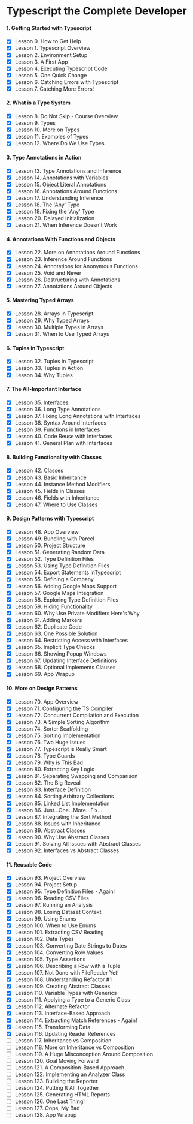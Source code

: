 # Typescript the Complete Developer

#### 1. Getting Started with Typescript

- [x] Lesson 0. How to Get Help
- [x] Lesson 1. Typescript Overview
- [x] Lesson 2. Environment Setup
- [x] Lesson 3. A First App
- [x] Lesson 4. Executing Typescript Code
- [x] Lesson 5. One Quick Change
- [x] Lesson 6. Catching Errors with Typescript
- [x] Lesson 7. Catching More Errors!

#### 2. What is a Type System

- [x] Lesson 8. Do Not Skip - Course Overview
- [x] Lesson 9. Types
- [x] Lesson 10. More on Types
- [x] Lesson 11. Examples of Types
- [x] Lesson 12. Where Do We Use Types

#### 3. Type Annotations in Action

- [x] Lesson 13. Type Annotations and Inference
- [x] Lesson 14. Annotations with Variables
- [x] Lesson 15. Object Literal Annotations
- [x] Lesson 16. Annotations Around Functions
- [x] Lesson 17. Understanding Inference
- [x] Lesson 18. The 'Any' Type
- [x] Lesson 19. Fixing the 'Any' Type
- [x] Lesson 20. Delayed Initialization
- [x] Lesson 21. When Inference Doesn't Work

#### 4. Annotations With Functions and Objects

- [x] Lesson 22. More on Annotations Around Functions
- [x] Lesson 23. Inference Around Functions
- [x] Lesson 24. Annotations for Anonymous Functions
- [x] Lesson 25. Void and Never
- [x] Lesson 26. Destructuring with Annotations
- [x] Lesson 27. Annotations Around Objects

#### 5. Mastering Typed Arrays

- [x] Lesson 28. Arrays in Typescript
- [x] Lesson 29. Why Typed Arrays
- [x] Lesson 30. Multiple Types in Arrays
- [x] Lesson 31. When to Use Typed Arrays

#### 6. Tuples in Typescript

- [x] Lesson 32. Tuples in Typescript
- [x] Lesson 33. Tuples in Action
- [x] Lesson 34. Why Tuples

#### 7. The All-Important Interface

- [x] Lesson 35. Interfaces
- [x] Lesson 36. Long Type Annotations
- [x] Lesson 37. Fixing Long Annotations with Interfaces
- [x] Lesson 38. Syntax Around Interfaces
- [x] Lesson 39. Functions in Interfaces
- [x] Lesson 40. Code Reuse with Interfaces
- [x] Lesson 41. General Plan with Interfaces

#### 8. Building Functionality with Classes

- [x] Lesson 42. Classes
- [x] Lesson 43. Basic Inheritance
- [x] Lesson 44. Instance Method Modifiers
- [x] Lesson 45. Fields in Classes
- [x] Lesson 46. Fields with Inheritance
- [x] Lesson 47. Where to Use Classes

#### 9. Design Patterns with Typescript

- [x] Lesson 48. App Overview
- [x] Lesson 49. Bundling with Parcel
- [x] Lesson 50. Project Structure
- [x] Lesson 51. Generating Random Data
- [x] Lesson 52. Type Definition Files
- [x] Lesson 53. Using Type Definition Files
- [x] Lesson 54. Export Statements inTypescript
- [x] Lesson 55. Defining a Company
- [x] Lesson 56. Adding Google Maps Support
- [x] Lesson 57. Google Maps Integration
- [x] Lesson 58. Exploring Type Definition Files
- [x] Lesson 59. Hiding Functionality
- [x] Lesson 60. Why Use Private Modifiers Here's Why
- [x] Lesson 61. Adding Markers
- [x] Lesson 62. Duplicate Code
- [x] Lesson 63. One Possible Solution
- [x] Lesson 64. Restricting Access with Interfaces
- [x] Lesson 65. Implicit Type Checks
- [x] Lesson 66. Showing Popup Windows
- [x] Lesson 67. Updating Interface Definitions
- [x] Lesson 68. Optional Implements Clauses
- [x] Lesson 69. App Wrapup

#### 10. More on Design Patterns

- [x] Lesson 70. App Overview
- [x] Lesson 71. Configuring the TS Compiler
- [x] Lesson 72. Concurrent Compilation and Execution
- [x] Lesson 73. A Simple Sorting Algorithm
- [x] Lesson 74. Sorter Scaffolding
- [x] Lesson 75. Sorting Implementation
- [x] Lesson 76. Two Huge Issues
- [x] Lesson 77. Typescript is Really Smart
- [x] Lesson 78. Type Guards
- [x] Lesson 79. Why is This Bad
- [x] Lesson 80. Extracting Key Logic
- [x] Lesson 81. Separating Swapping and Comparison
- [x] Lesson 82. The Big Reveal
- [x] Lesson 83. Interface Definition
- [x] Lesson 84. Sorting Arbitrary Collections
- [x] Lesson 85. Linked List Implementation
- [x] Lesson 86. Just...One...More...Fix...
- [x] Lesson 87. Integrating the Sort Method
- [x] Lesson 88. Issues with Inheritance
- [x] Lesson 89. Abstract Classes
- [x] Lesson 90. Why Use Abstract Classes
- [x] Lesson 91. Solving All Issues with Abstract Classes
- [x] Lesson 92. Interfaces vs Abstract Classes

#### 11. Reusable Code

- [x] Lesson 93. Project Overview
- [x] Lesson 94. Project Setup
- [x] Lesson 95. Type Definition Files - Again!
- [x] Lesson 96. Reading CSV Files
- [x] Lesson 97. Running an Analysis
- [x] Lesson 98. Losing Dataset Context
- [x] Lesson 99. Using Enums
- [x] Lesson 100. When to Use Enums
- [x] Lesson 101. Extracting CSV Reading
- [x] Lesson 102. Data Types
- [x] Lesson 103. Converting Date Strings to Dates
- [x] Lesson 104. Converting Row Values
- [x] Lesson 105. Type Assertions
- [x] Lesson 106. Describing a Row with a Tuple
- [x] Lesson 107. Not Done with FileReader Yet!
- [x] Lesson 108. Understanding Refactor #1
- [x] Lesson 109. Creating Abstract Classes
- [x] Lesson 110. Variable Types with Generics
- [x] Lesson 111. Applying a Type to a Generic Class
- [x] Lesson 112. Alternate Refactor
- [x] Lesson 113. Interface-Based Approach
- [x] Lesson 114. Extracting Match References - Again!
- [x] Lesson 115. Transforming Data
- [x] Lesson 116. Updating Reader References
- [ ] Lesson 117. Inheritance vs Composition
- [ ] Lesson 118. More on Inheritance vs Composition
- [ ] Lesson 119. A Huge Misconception Around Composition
- [ ] Lesson 120. Goal Moving Forward
- [ ] Lesson 121. A Composition-Based Approach
- [ ] Lesson 122. Implementing an Analyzer Class
- [ ] Lesson 123. Building the Reporter
- [ ] Lesson 124. Putting It All Together
- [ ] Lesson 125. Generating HTML Reports
- [ ] Lesson 126. One Last Thing!
- [ ] Lesson 127. Oops, My Bad
- [ ] Lesson 128. App Wrapup
